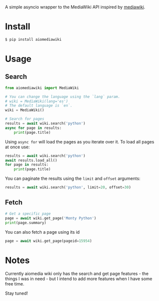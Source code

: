 A simple asyncio wrapper to the MediaWiki API inspired by
[mediawiki](https://github.com/barrust/mediawiki).


Install
=======

```sh
$ pip install aiomediawiki
```

Usage
=====

Search
------

```python
from aiomediawiki import MediaWiki

# You can change the language using the `lang` param.
# wiki = MediaWiki(lang='es')
# The default language is `en`.
wiki = MediaWiki()

# Search for pages
results = await wiki.search('python')
async for page in results:
    print(page.title)
```

Using ``async for`` will load the pages as you iterate over it. To load
all pages at once use:

```python
results = await wiki.search('python')
await results.load_all()
for page in results:
    print(page.title)
```

You can paginate the results using the ``limit`` and ``offset`` arguments:

```python
results = await wiki.search('python', limit=20, offset=30)
```

Fetch
-----

```python
# Get a specific page
page = await wiki.get_page('Monty Python')
print(page.summary)

```

You can also fetch a page using its id

```python
page = await wiki.get_page(pageid=15954)
```

Notes
=====

Currently aiomedia wiki only has the search and get page features - the things
I was in need - but I intend to add more features when I have some free time.

Stay tuned!

